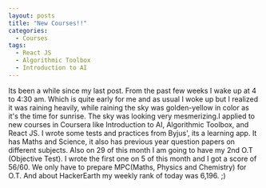 ```yaml
---
layout: posts
title: "New Courses!!"
categories:
  - Courses
tags:
  - React JS
  - Algorithmic Toolbox
  - Introduction to AI
---
```

Its been a while since my last post. From the past few weeks I wake up at 4 to 4:30 am. Which is quite early for me and as usual I woke up but I realized it was raining heavily, while raining the sky was golden-yellow in color as it's the time for sunrise. The sky was looking very mesmerizing.I applied to new courses in Coursera like Introduction to AI, Algorithmic Toolbox, and React JS. I wrote some tests and practices from Byjus', its a learning app. It has Maths and Science, it also has previous year question papers on different subjects. Also on 29 of this month I am going to have my 2nd O.T (Objective Test). I wrote the first one on 5 of this month and I got a score of 56/60. We only have to prepare MPC(Maths, Physics and Chemistry) for O.T. And about HackerEarth my weekly rank of today was 6,196. ;)
